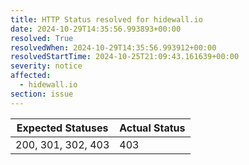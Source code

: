 ```yaml
---
title: HTTP Status resolved for hidewall.io
date: 2024-10-29T14:35:56.993893+00:00
resolved: True
resolvedWhen: 2024-10-29T14:35:56.993912+00:00
resolvedStartTime: 2024-10-25T21:09:43.161639+00:00
severity: notice
affected:
  - hidewall.io
section: issue
---
```


| Expected Statuses | Actual Status  |
|-------------------|----------------|
| 200, 301, 302, 403 | 403 |

